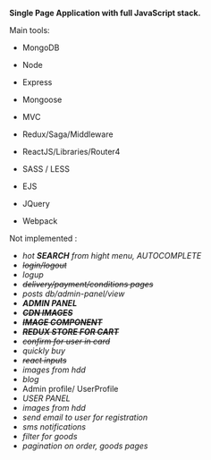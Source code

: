 **Single Page Application with full JavaScript stack.** 

Main tools:

- MongoDB
- Node
- Express
- Mongoose
- MVC
- Redux/Saga/Middleware
- ReactJS/Libraries/Router4
- SASS / LESS
- EJS
- JQuery

- Webpack



Not implemented :

- _hot **SEARCH** from hight menu, AUTOCOMPLETE_
- _~~login/logout~~_
- _logup_
- _~~delivery/payment/conditions pages~~_
- _posts db/admin-panel/view_
- _**ADMIN PANEL**_
- _**~~CDN IMAGES~~**_
- _**~~IMAGE COMPONENT~~**_
- _**~~REDUX STORE FOR CART~~**_
- _~~confirm for user in card~~_
- _quickly buy_
- _~~react inputs~~_
- _images from hdd_
- _blog_
- Admin profile/ UserProfile
- _USER PANEL_
- _images from hdd_
- _send email to user for registration_
- _sms notifications_
- _filter for goods_
- _pagination on order, goods pages_
